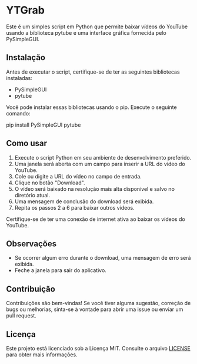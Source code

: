 # YTGrab

Este é um simples script em Python que permite baixar vídeos do YouTube usando a biblioteca pytube e uma interface gráfica fornecida pelo PySimpleGUI.

## Instalação

Antes de executar o script, certifique-se de ter as seguintes bibliotecas instaladas:

- PySimpleGUI
- pytube

Você pode instalar essas bibliotecas usando o pip. Execute o seguinte comando:

pip install PySimpleGUI pytube


## Como usar

1. Execute o script Python em seu ambiente de desenvolvimento preferido.
2. Uma janela será aberta com um campo para inserir a URL do vídeo do YouTube.
3. Cole ou digite a URL do vídeo no campo de entrada.
4. Clique no botão "Download".
5. O vídeo será baixado na resolução mais alta disponível e salvo no diretório atual.
6. Uma mensagem de conclusão do download será exibida.
7. Repita os passos 2 a 6 para baixar outros vídeos.

Certifique-se de ter uma conexão de internet ativa ao baixar os vídeos do YouTube.

## Observações

- Se ocorrer algum erro durante o download, uma mensagem de erro será exibida.
- Feche a janela para sair do aplicativo.

## Contribuição

Contribuições são bem-vindas! Se você tiver alguma sugestão, correção de bugs ou melhorias, sinta-se à vontade para abrir uma issue ou enviar um pull request.

## Licença

Este projeto está licenciado sob a Licença MIT. Consulte o arquivo [LICENSE](LICENSE) para obter mais informações.

